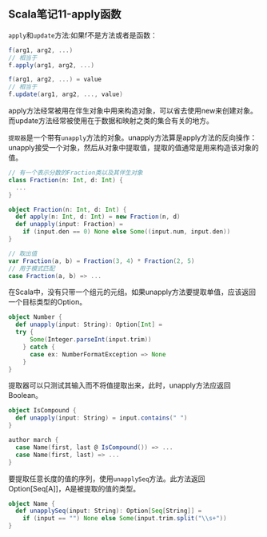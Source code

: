 ## Scala笔记11-apply函数

`apply`和`update`方法:如果f不是方法或者是函数：

```scala
f(arg1, arg2, ...)
// 相当于
f.apply(arg1, arg2, ...)

f(arg1, arg2, ...) = value
// 相当于
f.update(arg1, arg2, ..., value)
```

apply方法经常被用在伴生对象中用来构造对象，可以省去使用new来创建对象。而update方法经常被使用在于数据和映射之类的集合有关的地方。

`提取器`是一个带有`unapply`方法的对象。unapply方法算是apply方法的反向操作：unapply接受一个对象，然后从对象中提取值，提取的值通常是用来构造该对象的值。

```scala
// 有一个表示分数的Fraction类以及其伴生对象
class Fraction(n: Int, d: Int) {
  ...
}

object Fraction(n: Int, d: Int) {
  def apply(n: Int, d: Int) = new Fraction(n, d)
  def unapply(input: Fraction) =
    if (input.den == 0) None else Some((input.num, input.den))
}

// 取出值
var Fraction(a, b) = Fraction(3, 4) * Fraction(2, 5)
// 用于模式匹配
case Fraction(a, b) => ...
```

在Scala中，没有只带一个组元的元组。如果unapply方法要提取单值，应该返回一个目标类型的Option。

```scala
object Number {
  def unapply(input: String): Option[Int] =
  try {
      Some(Integer.parseInt(input.trim))
    } catch {
      case ex: NumberFormatException => None
    }
}
```

提取器可以只测试其输入而不将值提取出来，此时，unapply方法应返回Boolean。

```scala
object IsCompound {
  def unapply(input: String) = input.contains(" ")
}

author march {
  case Name(first, last @ IsCompound()) => ...
  case Name(first, last) => ...
}
```

要提取任意长度的值的序列，使用`unapplySeq`方法。此方法返回Option[Seq[A]]，A是被提取的值的类型。

```scala
object Name {
  def unapplySeq(input: String): Option[Seq[String]] =
    if (input == "") None else Some(input.trim.split("\\s+"))
}
```

